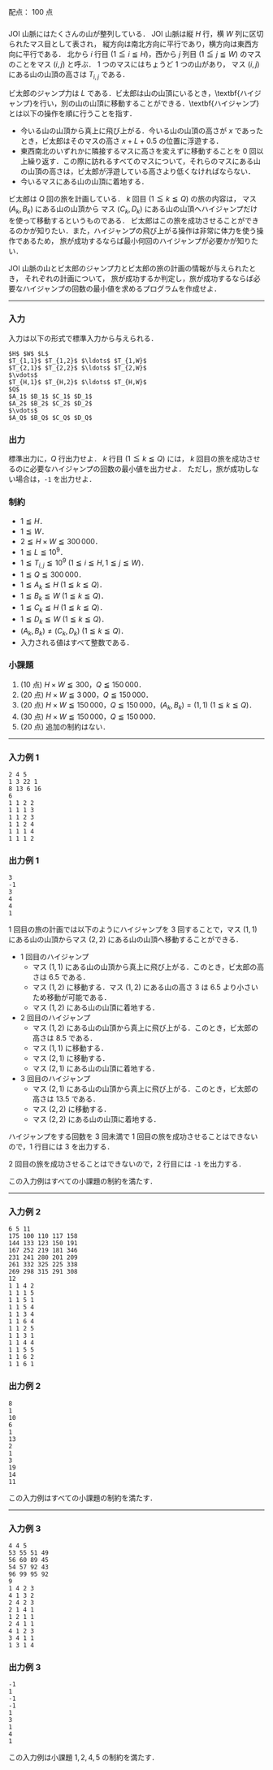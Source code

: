 配点： $100$ 点

###

JOI 山脈にはたくさんの山が整列している．
JOI 山脈は縦 $H$ 行，横 $W$ 列に区切られたマス目として表され，
縦方向は南北方向に平行であり，横方向は東西方向に平行である．
北から $i$ 行目 ($1 \leqq i \leqq H$)，西から $j$ 列目 ($1\leqq j\leqq W$) のマスのことをマス $(i, j)$ と呼ぶ．
$1$ つのマスにはちょうど $1$ つの山があり，
マス $(i, j)$ にある山の山頂の高さは $T_{i, j}$ である．

ビ太郎のジャンプ力は $L$ である．ビ太郎は山の山頂にいるとき，\textbf{ハイジャンプ}を行い，別の山の山頂に移動することができる．\textbf{ハイジャンプ}とは以下の操作を順に行うことを指す．

- 今いる山の山頂から真上に飛び上がる．今いる山の山頂の高さが $x$ であったとき，ビ太郎はそのマスの高さ $x + L + 0.5$ の位置に浮遊する．
- 東西南北のいずれかに隣接するマスに高さを変えずに移動することを $0$ 回以上繰り返す．この際に訪れるすべてのマスについて，それらのマスにある山の山頂の高さは，ビ太郎が浮遊している高さより低くなければならない．
- 今いるマスにある山の山頂に着地する．

ビ太郎は $Q$ 回の旅を計画している．
$k$ 回目 ($1\leqq k \leqq Q$) の旅の内容は，
マス $(A_{k}, B_{k})$ にある山の山頂から
マス $(C_{k}, D_{k})$ にある山の山頂へハイジャンプだけを使って移動するというものである．
ビ太郎はこの旅を成功させることができるのかが知りたい．また，ハイジャンプの飛び上がる操作は非常に体力を使う操作であるため，
旅が成功するならば最小何回のハイジャンプが必要かが知りたい．

JOI 山脈の山とビ太郎のジャンプ力とビ太郎の旅の計画の情報が与えられたとき，
それぞれの計画について，
旅が成功するか判定し，旅が成功するならば必要なハイジャンプの回数の最小値を求めるプログラムを作成せよ．

---

### 入力

入力は以下の形式で標準入力から与えられる．

~~~
$H$ $W$ $L$
$T_{1,1}$ $T_{1,2}$ $\ldots$ $T_{1,W}$
$T_{2,1}$ $T_{2,2}$ $\ldots$ $T_{2,W}$
$\vdots$
$T_{H,1}$ $T_{H,2}$ $\ldots$ $T_{H,W}$
$Q$
$A_1$ $B_1$ $C_1$ $D_1$
$A_2$ $B_2$ $C_2$ $D_2$
$\vdots$
$A_Q$ $B_Q$ $C_Q$ $D_Q$
~~~

### 出力

標準出力に，$Q$ 行出力せよ．
$k$ 行目 ($1\leqq k \leqq Q$) には，
$k$ 回目の旅を成功させるのに必要なハイジャンプの回数の最小値を出力せよ．
ただし，旅が成功しない場合は，`-1` を出力せよ．

### 制約

- $1\leqq H$．
- $1\leqq W$．
- $2\leqq H\times W \leqq 300\,000$．
- $1\leqq L\leqq 10^{9}$．
- $1\leqq T_{i, j}\leqq 10^{9}$ ($1\leqq i\leqq H,1\leqq j\leqq W$)．
- $1\leqq Q \leqq 300\,000$．
- $1\leqq A_{k} \leqq H$ ($1\leqq k \leqq Q$)．
- $1\leqq B_{k} \leqq W$ ($1\leqq k \leqq Q$)．
- $1\leqq C_{k} \leqq H$ ($1\leqq k \leqq Q$)．
- $1\leqq D_{k} \leqq W$ ($1\leqq k \leqq Q$)．
- $(A_{k}, B_{k})\neq (C_{k}, D_{k})$ ($1\leqq k \leqq Q$)．
- 入力される値はすべて整数である．

### 小課題

1. ($10$ 点) $H\times W \leqq 300$，$Q\leqq 150\,000$．
2. ($20$ 点) $H\times W \leqq 3\,000$，$Q\leqq 150\,000$．
3. ($20$ 点) $H\times W \leqq 150\,000$，$Q\leqq 150\,000$，$(A_{k}, B_{k}) = (1, 1)$ ($1\leqq k \leqq Q$)．
4. ($30$ 点) $H\times W \leqq 150\,000$，$Q\leqq 150\,000$．
5. ($20$ 点) 追加の制約はない．

---

### 入力例 1

~~~
2 4 5
1 3 22 1
8 13 6 16
6
1 1 2 2
1 1 1 3
1 1 2 3
1 1 2 4
1 1 1 4
1 1 1 2
~~~

### 出力例 1

~~~
3
-1
3
4
4
1
~~~

$1$ 回目の旅の計画では以下のようにハイジャンプを $3$ 回することで，マス $(1, 1)$ にある山の山頂からマス $(2, 2)$ にある山の山頂へ移動することができる．

- $1$ 回目のハイジャンプ
    - マス $(1, 1)$ にある山の山頂から真上に飛び上がる．このとき，ビ太郎の高さは $6.5$ である．
    - マス $(1, 2)$ に移動する．マス $(1, 2)$ にある山の高さ $3$ は $6.5$ より小さいため移動が可能である．
    - マス $(1, 2)$ にある山の山頂に着地する．
- $2$ 回目のハイジャンプ
    - マス $(1, 2)$ にある山の山頂から真上に飛び上がる．このとき，ビ太郎の高さは $8.5$ である．
    - マス $(1, 1)$ に移動する．
    - マス $(2, 1)$ に移動する．
    - マス $(2, 1)$ にある山の山頂に着地する．
- $3$ 回目のハイジャンプ
    - マス $(2, 1)$ にある山の山頂から真上に飛び上がる．このとき，ビ太郎の高さは $13.5$ である．
    - マス $(2, 2)$ に移動する．
    - マス $(2, 2)$ にある山の山頂に着地する．

ハイジャンプをする回数を $3$ 回未満で $1$ 回目の旅を成功させることはできないので，$1$ 行目には $3$ を出力する．

$2$ 回目の旅を成功させることはできないので，$2$ 行目には `-1` を出力する．

この入力例はすべての小課題の制約を満たす．

---

### 入力例 2

~~~
6 5 11
175 100 110 117 158
144 133 123 150 191
167 252 219 181 346
231 241 280 201 209
261 332 325 225 338
269 298 315 291 308
12
1 1 4 2
1 1 1 5
1 1 5 1
1 1 5 4
1 1 3 4
1 1 6 4
1 1 2 5
1 1 3 1
1 1 4 4
1 1 5 5
1 1 6 2
1 1 6 1
~~~

### 出力例 2

~~~
8
1
10
6
1
13
2
1
3
19
14
11
~~~

この入力例はすべての小課題の制約を満たす．

---

### 入力例 3

~~~
4 4 5
53 55 51 49
56 60 89 45
54 57 92 43
96 99 95 92
9
1 4 2 3
4 1 3 2
2 4 2 3
2 1 4 1
1 2 1 1
2 4 1 1
4 1 2 3
3 4 1 1
1 3 1 4
~~~

### 出力例 3

~~~
-1
1
-1
-1
1
3
1
4
1
~~~

この入力例は小課題 $1,2,4,5$ の制約を満たす．
